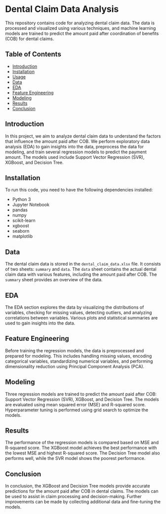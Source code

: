 # Dental Claim Data Analysis

This repository contains code for analyzing dental claim data. The data is processed and visualized using various techniques, and machine learning models are trained to predict the amount paid after coordination of benefits (COB) for dental claims.

## Table of Contents

- [Introduction](#introduction)
- [Installation](#installation)
- [Usage](#usage)
- [Data](#data)
- [EDA](#eda)
- [Feature Engineering](#feature-engineering)
- [Modeling](#modeling)
- [Results](#results)
- [Conclusion](#conclusion)

## Introduction

In this project, we aim to analyze dental claim data to understand the factors that influence the amount paid after COB. We perform exploratory data analysis (EDA) to gain insights into the data, preprocess the data for modeling, and train several regression models to predict the payment amount. The models used include Support Vector Regression (SVR), XGBoost, and Decision Tree.

## Installation

To run this code, you need to have the following dependencies installed:

- Python 3
- Jupyter Notebook
- pandas
- numpy
- scikit-learn
- xgboost
- seaborn
- matplotlib

## Data

The dental claim data is stored in the `dental_claim_data.xlsx` file. It consists of two sheets: `summary` and `data`. The `data` sheet contains the actual dental claim data with various features, including the amount paid after COB. The `summary` sheet provides an overview of the data.

## EDA

The EDA section explores the data by visualizing the distributions of variables, checking for missing values, detecting outliers, and analyzing correlations between variables. Various plots and statistical summaries are used to gain insights into the data.

## Feature Engineering

Before training the regression models, the data is preprocessed and prepared for modeling. This includes handling missing values, encoding categorical variables, standardizing numerical variables, and performing dimensionality reduction using Principal Component Analysis (PCA).

## Modeling

Three regression models are trained to predict the amount paid after COB: Support Vector Regression (SVR), XGBoost, and Decision Tree. The models are evaluated using mean squared error (MSE) and R-squared score. Hyperparameter tuning is performed using grid search to optimize the models.

## Results

The performance of the regression models is compared based on MSE and R-squared score. The XGBoost model achieves the best performance with the lowest MSE and highest R-squared score. The Decision Tree model also performs well, while the SVR model shows the poorest performance.

## Conclusion

In conclusion, the XGBoost and Decision Tree models provide accurate predictions for the amount paid after COB in dental claims. The models can be used to assist in claim processing and decision-making. Further improvements can be made by collecting additional data and fine-tuning the models.
